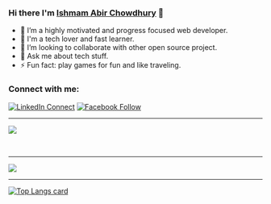 ### Hi there I'm [Ishmam Abir Chowdhury](https://www.facebook.com/ishmam.abir/) 👋

- 🔭 I’m a highly motivated and progress focused web developer.
- 🌱 I'm a tech lover and fast learner.
- 👯 I’m looking to collaborate with other open source project.
- 💬 Ask me about tech stuff.
- ⚡ Fun fact: play games for fun and like traveling.

### Connect with me:
[![LinkedIn Connect](https://img.shields.io/badge/%20-Connect-black?color=14171A&labelColor=212121&logo=linkedin&logoColor=ffffff)][linkedin]
[![Facebook Follow](https://img.shields.io/badge/%20-Follow-black?color=14171A&labelColor=1976d2&logo=facebook&logoColor=ffffff)][facebook] 

---
[linkedin]: https://www.linkedin.com/in/ishmam-abir/
[facebook]: https://www.facebook.com/ishmam.abir/
[github]: https://github.com/IshmamAbir

![](https://komarev.com/ghpvc/?username=IshmamAbir&color=blueviolet)


<br />

---

<img src="https://github-readme-stats.vercel.app/api?username=IshmamAbir&include_all_commits=true&count_private=true&show_icons=true&title_color=ffffff&icon_color=bb2acf&text_color=daf7dc&bg_color=151515"/>

---

[![Top Langs card](https://github-readme-stats.vercel.app/api/top-langs/?username=IshmamAbir&langs_count=8&hide=Python&card_width=550&show_icons=true&theme=radical)](https://github.com/IshmamAbir)
